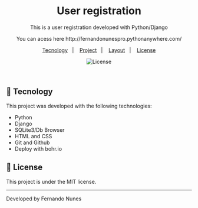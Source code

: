 ﻿<h1 align="center"> User registration </h1>

<p align="center">
    This is a user registration developed with Python/Django
</p>

<p align="center">
You can acess here http://fernandonunespro.pythonanywhere.com/
</p>

<p align="center">
  <a href="#-tecnology">Tecnology</a>&nbsp;&nbsp;&nbsp;|&nbsp;&nbsp;&nbsp;
  <a href="#-project">Project</a>&nbsp;&nbsp;&nbsp;|&nbsp;&nbsp;&nbsp;
  <a href="#-layout">Layout</a>&nbsp;&nbsp;&nbsp;|&nbsp;&nbsp;&nbsp;
  <a href="#memo-license">License</a>
</p>

<p align="center">
  <img alt="License" src="https://img.shields.io/static/v1?label=license&message=MIT&color=49AA26&labelColor=000000">
</p>

<br>

## 🚀 Tecnology

This project was developed with the following technologies:

- Python
- Django
- SQLite3/Db Browser
- HTML and CSS
- Git and Github
- Deploy with bohr.io

## :memo: License

This project is under the MIT license.

---

Developed by Fernando Nunes
